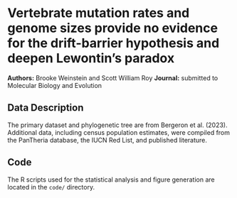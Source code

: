 # Vertebrate mutation rates and genome sizes provide no evidence for the drift-barrier hypothesis and deepen Lewontin’s paradox

**Authors:** Brooke Weinstein and Scott William Roy
**Journal:** submitted to Molecular Biology and Evolution


## Data Description

The primary dataset and phylogenetic tree are from Bergeron et al. (2023). Additional data, including census population estimates, were compiled from the PanTheria database, the IUCN Red List, and published literature.

## Code

The R scripts used for the statistical analysis and figure generation are located in the `code/` directory.
